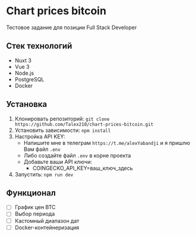 # Chart prices bitcoin

Тестовое задание для позиции Full Stack Developer

## Стек технологий
- Nuxt 3
- Vue 3
- Node.js
- PostgreSQL
- Docker

## Установка
1. Клонировать репозиторий: `git clone https://github.com/Talex210/chart-prices-bitcoin.git`
2. Установить зависимости: `npm install`
3. Настройка API KEY:
   - Напишите мне в телеграм `https://t.me/alexYabandji` и я пришлю Вам файл `.env`
   - Либо создайте файл `.env` в корне проекта
   - Добавьте ваши API ключи:
        - COINGECKO_API_KEY=ваш_ключ_здесь
4. Запустить: `npm run dev`

## Функционал
- [ ] График цен BTC
- [ ] Выбор периода
- [ ] Кастомный диапазон дат
- [ ] Docker-контейнеризация
